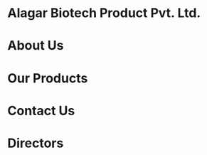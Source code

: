 # Alagar Biotech Product Pvt. Ltd.



# About Us




# Our Products





# Contact Us



# Directors




